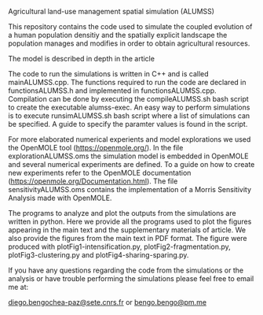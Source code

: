 Agricultural land-use management spatial simulation (ALUMSS)

This repository contains the code used to simulate the coupled evolution of a human population densitiy and the spatially explicit landscape the population manages and modifies in order to obtain agricultural resources. 

The model is described in depth in the article 

The code to run the simulations is written in C++ and is called mainALUMSS.cpp. The functions required to run the code are declared in functionsALUMSS.h and implemented in functionsALUMSS.cpp. Compilation can be done by executing the compileALUMSS.sh bash script to create the executable alumss-exec. An easy way to perform simulations is to execute runsimALUMSS.sh bash script where a list of simulations can be specified. A guide to specify the paramter values is found in the script.     

For more elaborated numerical experients and model explorations we used the OpenMOLE tool (https://openmole.org/). In the file explorationALUMSS.oms the simulation model is embedded in OpenMOLE and several numerical experiments are defined. To a guide on how to create new experiments refer to the OpenMOLE documentation (https://openmole.org/Documentation.html). The file sensitivityALUMSS.oms contains the implementation of a Morris Sensitivity Analysis made with OpenMOLE.

The programs to analyze and plot the outputs from the simulations are written in python. Here we provide all the programs used to plot the figures appearing in the main text and the supplementary materials of article. We also provide the figures from the main text in PDF format. The figure were produced with plotFig1-intensification.py, plotFig2-fragmentation.py, plotFig3-clustering.py and plotFig4-sharing-sparing.py. 

If you have any questions regarding the code from the simulations or the analysis or have trouble performing the simulations please feel free to email me at: 

diego.bengochea-paz@sete.cnrs.fr
or
bengo.bengo@pm.me
